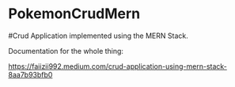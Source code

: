# PokemonCrudMern
#Crud Application implemented using the MERN Stack.

Documentation for the whole thing:

https://faiizii992.medium.com/crud-application-using-mern-stack-8aa7b93bfb0
